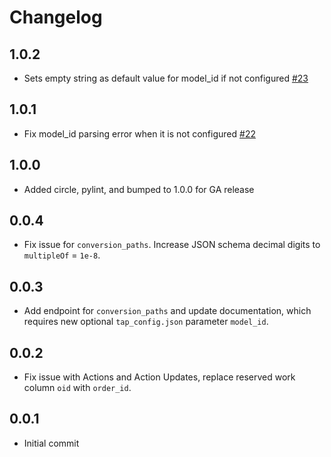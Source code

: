 # Changelog

## 1.0.2
  * Sets empty string as default value for model_id if not configured [#23](https://github.com/singer-io/tap-impact/pull/23)

## 1.0.1
  * Fix model_id parsing error when it is not configured [#22](https://github.com/singer-io/tap-impact/pull/22)

## 1.0.0
  * Added circle, pylint, and bumped to 1.0.0 for GA release

## 0.0.4
  * Fix issue for `conversion_paths`. Increase JSON schema decimal digits to `multipleOf` = `1e-8`.

## 0.0.3
  * Add endpoint for `conversion_paths` and update documentation, which requires new optional `tap_config.json` parameter `model_id`.

## 0.0.2
  * Fix issue with Actions and Action Updates, replace reserved work column `oid` with `order_id`.

## 0.0.1
  * Initial commit
